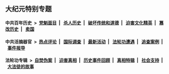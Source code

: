 ## 大纪元特别专题

#### 中共百年历史 &nbsp;>&nbsp; [党魁面目](indexes/nf1176107/README.md?09150430) &nbsp;| &nbsp; [杀人历史](indexes/nf1176106/README.md?09150430) &nbsp;| &nbsp; [破坏传统和道德](indexes/nf1176106/README.md?09150430) &nbsp;| &nbsp; [迫害文化精英](indexes/nf1176111/README.md?09150430) &nbsp;| &nbsp; [篡改历史](indexes/nf1176115/README.md?09150430) &nbsp;| &nbsp; [卖国](indexes/nf1176117/README.md?09150430) 

#### 中共活摘器官 &nbsp;>&nbsp; [热点评论](indexes/nf5879/README.md?09150430) &nbsp;| &nbsp; [国际调查](indexes/nf5947/README.md?09150430) &nbsp;| &nbsp; [最新活动](indexes/nf5883/README.md?09150430) &nbsp;| &nbsp; [法轮功遭遇](indexes/nf5881/README.md?09150430) &nbsp;| &nbsp; [追查案例](indexes/nf5880/README.md?09150430) &nbsp;| &nbsp; [事件报导](indexes/nf5877/README.md?09150430) 

#### 法轮功专辑 &nbsp;>&nbsp; [自焚伪案](indexes/nf5562/README.md?09150430) &nbsp;| &nbsp; [迫害真相](indexes/nf4379/README.md?09150430) &nbsp;| &nbsp; [历史事件回顾](indexes/nf5793/README.md?09150430) &nbsp;| &nbsp; [真相特辑](indexes/nf4389/README.md?09150430) &nbsp;| &nbsp; [社会支持](indexes/nf4386/README.md?09150430) &nbsp;| &nbsp; [大法徒的故事](indexes/nf1147481/README.md?09150430) 
